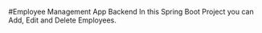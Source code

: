 #Employee Management App Backend
In this Spring Boot Project you can Add, Edit and Delete Employees.
